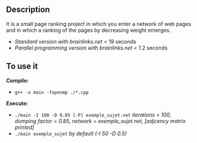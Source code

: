 ## Description

It is a small page ranking project in which you enter a network of web pages and in which a ranking of the pages by decreasing weight emerges.

* *Standard version with brainlinks.net* < 19 seconds
* *Parallel programming version with brainlinks.net* < 1.2 seconds

## To use it
**Compile:** <br/>
* `g++ -o main -fopenmp ./*.cpp`


**Execute:** <br/>
* `./main -I 100 -D 0.85 [-P] exemple_sujet.net` *iterations = 100, dumping factor = 0.85, network = exemple_sujet.net, [adjcency matrix printed]*
* `./main exemple_sujet` *by default (-I 50 -D 0.5)*
